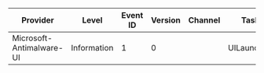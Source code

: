 Provider                  |  Level        |  Event ID  |  Version  |  Channel  |  Task        |  Opcode  |  Keyword  |  Message
--------------------------|---------------|------------|-----------|-----------|--------------|----------|-----------|---------
Microsoft-Antimalware-UI  |  Information  |  1         |  0        |           |  UILaunched  |  Start   |           |